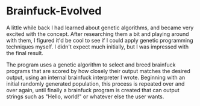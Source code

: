 Brainfuck-Evolved
=================
A little while back I had learned about genetic algorithms, and became very excited with the concept. After researching them a bit and playing around with them, I figured it'd be cool to see if I could apply genetic programming techniques myself. I didn't expect much initially, but I was impressed with the final result.

The program uses a genetic algorithm to select and breed brainfuck programs that are scored by how closely their output matches the desired output, using an internal brainfuck interpreter I wrote. Beginning with an initial randomly generated population, this process is repeated over and over again, until finally a brainfuck program is created that can output strings such as "Hello, world!" or whatever else the user wants.
